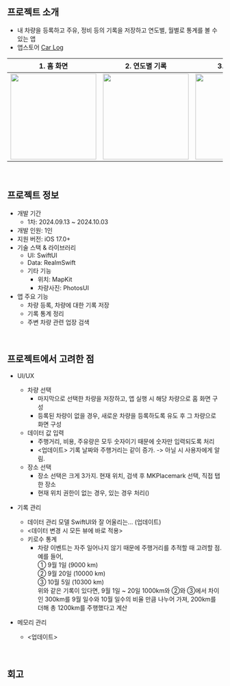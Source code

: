 ## 프로젝트 소개
- 내 차량을 등록하고 주유, 정비 등의 기록을 저장하고 연도별, 월별로 통계를 볼 수 있는 앱
- 앱스토어 [Car Log](https://apps.apple.com/kr/app/car-log-%EC%9E%90%EB%8F%99%EC%B0%A8-%EA%B8%B0%EB%A1%9D/id6711330849)
  
|1. 홈 화면 | 2. 연도별 기록 | 3. 차트로 보기 | 4. 주변 업장 검색
| -- | -- | -- | -- |
| <img width="200" src="https://github.com/user-attachments/assets/98d8e6b0-ea3e-4f04-bc77-d2163df41dfa" /> | <img width="200" src="https://github.com/user-attachments/assets/f53880bc-10ce-4c59-9fcd-acd31e184935" /> | <img width="200" src="https://github.com/user-attachments/assets/a582f592-e6e6-446b-a840-4b1c1c0755e0" /> | <img width="200" src="https://github.com/user-attachments/assets/840f13ee-ac64-47ae-90db-fc0d623fa57a" /> |
</br>

## 프로젝트 정보
- 개발 기간
  - 1차: 2024.09.13 ~ 2024.10.03
- 개발 인원: 1인
- 지원 버전: iOS 17.0+
- 기술 스택 & 라이브러리
  - UI: SwiftUI
  - Data: RealmSwift
  - 기타 기능
    - 위치: MapKit
    - 차량사진: PhotosUI
- 앱 주요 기능
  - 차량 등록, 차량에 대한 기록 저장
  - 기록 통계 정리
  - 주변 차량 관련 업장 검색
</br>

## 프로젝트에서 고려한 점
  - UI/UX
    - 차량 선택
      - 마지막으로 선택한 차량을 저장하고, 앱 실행 시 해당 차량으로 홈 화면 구성
      - 등록된 차량이 없을 경우, 새로운 차량을 등록하도록 유도 후 그 차량으로 화면 구성
    - 데이터 값 입력
      - 주행거리, 비용, 주유량은 모두 숫자이기 때문에 숫자만 입력되도록 처리
      - <업데이트> 기록 날짜와 주행거리는 같이 증가. -> 아닐 시 사용자에게 알림.
    - 장소 선택
      - 장소 선택은 크게 3가지. 현재 위치, 검색 후 MKPlacemark 선택, 직접 탭한 장소
      - 현재 위치 권한이 없는 경우, 있는 경우 처리()
    
  - 기록 관리
    - 데이터 관리 모델 SwiftUI와 잘 어울리는... (업데이트)
    - <데이터 변경 시 모든 뷰에 바로 적용>
    - 키로수 통계
      - 차량 이벤트는 자주 일어나지 않기 때문에 주행거리를 추적할 때 고려할 점. 예를 들어,  
        ① 9월 1일 (9000 km)  
        ② 9월 20일 (10000 km)  
        ③ 10월 5일 (10300 km)  
        위와 같은 기록이 있다면, 9월 1일 ~ 20일 1000km와 ②와 ③에서 차이인 300km를 9월 일수와 10월 일수의 비율 만큼 나누어 가져, 200km를 더해 총 1200km를 주행했다고 계산  
    
  - 메모리 관리
    - <업데이트>
      
</br>

## 회고

